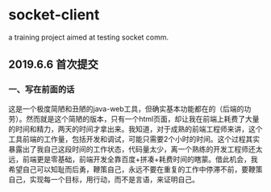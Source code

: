 # socket-client
a training project aimed at testing socket comm.

## 2019.6.6 首次提交
### 一、写在前面的话
   这是一个极度简陋和丑陋的java-web工具，但确实基本功能都在的（后端的功劳）。然而就是这个简陋的版本，只有一个html页面，却让我在前端上耗费了大量的时间和精力，两天的时间才拿出来。我知道，对于成熟的前端工程师来讲，这个工具前端的工作量，包括开发和调试，可能只需要2个小时的时间。这个过程其实暴露出了我自己这段时间的工作状态，代码量太少，离一个熟练的开发工程师还太远，前端更是零基础，前端开发全靠百度+拼凑+耗费时间的瞎蒙。借此机会，我希望自己可以知耻而后勇，鞭策自己，永远不要在重复的工作中停滞不前，要鞭策自己，实现每一个目标，用行动，而不是言语，来证明自己。
